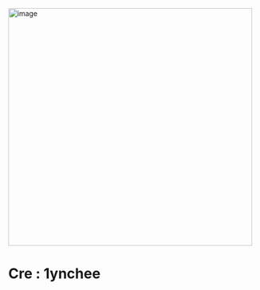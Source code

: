 <img width="489" height="477" alt="image" src="https://github.com/user-attachments/assets/1f48e268-e155-4b97-adc1-4a07ce16e6bc" />  

# Cre : 1ynchee


